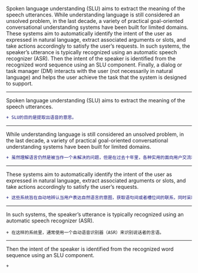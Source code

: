 Spoken language understanding (SLU) aims to extract the meaning
of the speech utterances. While understanding language is still considered
an unsolved problem, in the last decade, a variety of practical
goal-oriented conversational understanding systems have been built
for limited domains. These systems aim to automatically identify the
intent of the user as expressed in natural language, extract associated
arguments or slots, and take actions accordingly to satisfy the user’s
requests. In such systems, the speaker’s utterance is typically recognized
using an automatic speech recognizer (ASR).  Then the intent
of the speaker is identified from the recognized word sequence using
an SLU component. Finally, a dialog or task manager (DM) interacts
with the user (not necessarily in natural language) and helps the
user achieve the task that the system is designed to support.

****
Spoken language understanding (SLU) aims to extract the meaning
of the speech utterances.
```diff
+ SLU的目的是提取出语音的意思。
```

****
While understanding language is still considered
an unsolved problem, in the last decade, a variety of practical
goal-oriented conversational understanding systems have been built
for limited domains.
```diff
+ 虽然理解语言仍然是被当作一个未解决的问题，但是在过去十年里，各种实用的面向用户交流和理解的系统在一些的领域已经被建立
```

****
These systems aim to automatically identify the
intent of the user as expressed in natural language, extract associated
arguments or slots, and take actions accordingly to satisfy the user’s
requests.
```diff
+ 这些系统旨在自动地辨认当用户表达自然语言的意图，获取语句间或者槽位间的联系，同时采取行动来满足用户的请求。
```

****
In such systems, the speaker’s utterance is typically recognized
using an automatic speech recognizer (ASR).
```
+ 在这样的系统里，通常使用一个自动语音识别器（ASR）来识别说话者的言语。
```

****
Then the intent
of the speaker is identified from the recognized word sequence using
an SLU component.
```
+
```

